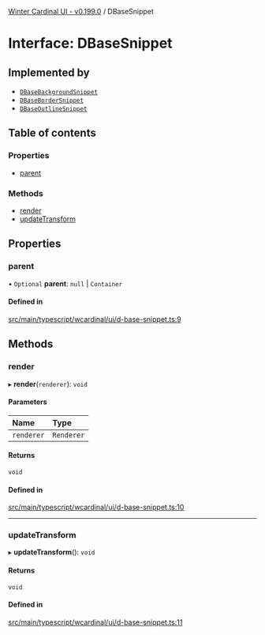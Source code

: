 [Winter Cardinal UI - v0.199.0](../index.md) / DBaseSnippet

# Interface: DBaseSnippet

## Implemented by

- [`DBaseBackgroundSnippet`](../classes/DBaseBackgroundSnippet.md)
- [`DBaseBorderSnippet`](../classes/DBaseBorderSnippet.md)
- [`DBaseOutlineSnippet`](../classes/DBaseOutlineSnippet.md)

## Table of contents

### Properties

- [parent](DBaseSnippet.md#parent)

### Methods

- [render](DBaseSnippet.md#render)
- [updateTransform](DBaseSnippet.md#updatetransform)

## Properties

### parent

• `Optional` **parent**: ``null`` \| `Container`

#### Defined in

[src/main/typescript/wcardinal/ui/d-base-snippet.ts:9](https://github.com/winter-cardinal/winter-cardinal-ui/blob/v0.199.0/src/main/typescript/wcardinal/ui/d-base-snippet.ts#L9)

## Methods

### render

▸ **render**(`renderer`): `void`

#### Parameters

| Name | Type |
| :------ | :------ |
| `renderer` | `Renderer` |

#### Returns

`void`

#### Defined in

[src/main/typescript/wcardinal/ui/d-base-snippet.ts:10](https://github.com/winter-cardinal/winter-cardinal-ui/blob/v0.199.0/src/main/typescript/wcardinal/ui/d-base-snippet.ts#L10)

___

### updateTransform

▸ **updateTransform**(): `void`

#### Returns

`void`

#### Defined in

[src/main/typescript/wcardinal/ui/d-base-snippet.ts:11](https://github.com/winter-cardinal/winter-cardinal-ui/blob/v0.199.0/src/main/typescript/wcardinal/ui/d-base-snippet.ts#L11)
